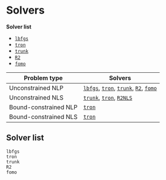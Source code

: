 # Solvers

**Solver list**

- [`lbfgs`](@ref)
- [`tron`](@ref)
- [`trunk`](@ref)
- [`R2`](@ref)
- [`fomo`](@ref)

| Problem type          | Solvers  |
| --------------------- | -------- |
| Unconstrained NLP     | [`lbfgs`](@ref), [`tron`](@ref), [`trunk`](@ref), [`R2`](@ref), [`fomo`](@ref)|
| Unconstrained NLS     | [`trunk`](@ref), [`tron`](@ref), [`R2NLS`](@ref) |
| Bound-constrained NLP | [`tron`](@ref) |
| Bound-constrained NLS | [`tron`](@ref) |

## Solver list

```@docs
lbfgs
tron
trunk
R2
fomo
```
